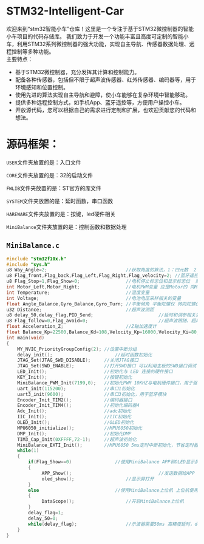 # STM32-Intelligent-Car
欢迎来到“stm32智能小车”仓库！这里是一个专注于基于STM32微控制器的智能小车项目的代码存储库。
我们致力于开发一个功能丰富且高度可定制的智能小车，利用STM32系列微控制器的强大功能，实现自主导航、传感器数据处理、远程控制等多种功能。  
主要特点： 
- 基于STM32微控制器，充分发挥其计算和控制能力。
- 配备各种传感器，包括但不限于超声波传感器、红外传感器、编码器等，用于环境感知和位置控制。
- 使用先进的算法实现自主导航和避障，使小车能够在复杂环境中智能移动。
- 提供多种远程控制方式，如手机App、蓝牙遥控等，方便用户操控小车。
- 开放源代码，您可以根据自己的需求进行定制和扩展，也欢迎贡献您的代码和想法。  
# 源码框架：

`USER`文件夹放置的是：入口文件

`CORE`文件夹放置的是：32的启动文件

`FWLIB`文件夹放置的是：ST官方的库文件

`SYSTEM`文件夹放置的是：延时函数，串口函数

`HAREWARE`文件夹放置的是：按键，led硬件相关

`MiniBalance`文件夹放置的是：控制函数和数据处理

## `MiniBalance.c`
```c
#include "stm32f10x.h"
#include "sys.h"
u8 Way_Angle=2;                             //获取角度的算法，1：四元数  2：卡尔曼  3：互补滤波 
u8 Flag_front,Flag_back,Flag_Left,Flag_Right,Flag_velocity=2; //蓝牙遥控相关的变量
u8 Flag_Stop=1,Flag_Show=0;                 //电机停止标志位和显示标志位  默认停止 显示打开
int Motor_Left,Motor_Right;                 //电机PWM变量 应是Motor的 向Moto致敬	
int Temperature;                            //温度变量
int Voltage;                                //电池电压采样相关的变量
float Angle_Balance,Gyro_Balance,Gyro_Turn; //平衡倾角 平衡陀螺仪 转向陀螺仪
u32 Distance;                               //超声波测距
u8 delay_50,delay_flag,PID_Send; 						//延时和调参相关变量
u8 Flag_follow=0,Flag_avoid=0;							//超声波跟随、超声波壁障标志位
float Acceleration_Z;                       //Z轴加速度计  
float Balance_Kp=22500,Balance_Kd=108,Velocity_Kp=16000,Velocity_Ki=80,Turn_Kp=4200,Turn_Kd=0;//PID参数（放大100倍）
int main(void)
{ 
    MY_NVIC_PriorityGroupConfig(2);	//设置中断分组
	delay_init();	    	            //延时函数初始化	
	JTAG_Set(JTAG_SWD_DISABLE);     //关闭JTAG接口
	JTAG_Set(SWD_ENABLE);           //打开SWD接口 可以利用主板的SWD接口调试
	LED_Init();                     //初始化与 LED 连接的硬件接口
	KEY_Init();                     //按键初始化
	MiniBalance_PWM_Init(7199,0);   //初始化PWM 10KHZ与电机硬件接口，用于驱动电机
	uart_init(115200);	            //串口1初始化
	uart3_init(9600);             	//串口3初始化，用于蓝牙模块
	Encoder_Init_TIM2();            //编码器接口
	Encoder_Init_TIM4();            //初始化编码器4
	Adc_Init();                     //adc初始化
	IIC_Init();                     //IIC初始化
	OLED_Init();                    //OLED初始化	    
	MPU6050_initialize();           //MPU6050初始化	
	DMP_Init();                     //初始化DMP 
	TIM3_Cap_Init(0XFFFF,72-1);	    //超声波初始化
	MiniBalance_EXTI_Init();        //MPU6050 5ms定时中断初始化，节省定时器资源，减少cpu负担
	while(1)
	{
		if(Flag_Show==0)          		//使用MiniBalance APP和OLED显示屏
		{
			 APP_Show();								//发送数据给APP
			 oled_show();          			//显示屏打开
		}
		else                      		//使用MiniBalance上位机 上位机使用的时候需要严格的时序，故此时关闭app监控部分和OLED显示屏
		{
			 DataScope();          			//开启MiniBalance上位机
		}	
		delay_flag=1;	
		delay_50=0;
		while(delay_flag);	     			//示波器需要50ms	高精度延时，delay函数不满足要求，故使用MPU6050中断提供50ms延时
	}
}
```

